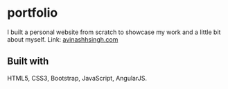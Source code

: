 # portfolio
I built a personal website from scratch to showcase my work and a little bit about myself.
Link: [avinashhsingh.com](https://avinashhsinghh.github.io/portfolio)  
## Built with  
HTML5, CSS3, Bootstrap, JavaScript, AngularJS.
